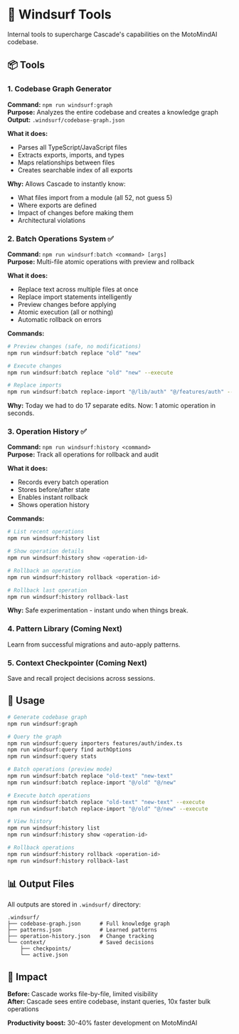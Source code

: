 # 🚀 Windsurf Tools

Internal tools to supercharge Cascade's capabilities on the MotoMindAI codebase.

## 📦 Tools

### 1. Codebase Graph Generator
**Command:** `npm run windsurf:graph`  
**Purpose:** Analyzes the entire codebase and creates a knowledge graph  
**Output:** `.windsurf/codebase-graph.json`

**What it does:**
- Parses all TypeScript/JavaScript files
- Extracts exports, imports, and types
- Maps relationships between files
- Creates searchable index of all exports

**Why:** Allows Cascade to instantly know:
- What files import from a module (all 52, not guess 5)
- Where exports are defined
- Impact of changes before making them
- Architectural violations

### 2. Batch Operations System ✅
**Command:** `npm run windsurf:batch <command> [args]`  
**Purpose:** Multi-file atomic operations with preview and rollback  

**What it does:**
- Replace text across multiple files at once
- Replace import statements intelligently
- Preview changes before applying
- Atomic execution (all or nothing)
- Automatic rollback on errors

**Commands:**
```bash
# Preview changes (safe, no modifications)
npm run windsurf:batch replace "old" "new"

# Execute changes
npm run windsurf:batch replace "old" "new" --execute

# Replace imports
npm run windsurf:batch replace-import "@/lib/auth" "@/features/auth" --execute
```

**Why:** Today we had to do 17 separate edits. Now: 1 atomic operation in seconds.

### 3. Operation History ✅
**Command:** `npm run windsurf:history <command>`  
**Purpose:** Track all operations for rollback and audit  

**What it does:**
- Records every batch operation
- Stores before/after state
- Enables instant rollback
- Shows operation history

**Commands:**
```bash
# List recent operations
npm run windsurf:history list

# Show operation details
npm run windsurf:history show <operation-id>

# Rollback an operation
npm run windsurf:history rollback <operation-id>

# Rollback last operation
npm run windsurf:history rollback-last
```

**Why:** Safe experimentation - instant undo when things break.

### 4. Pattern Library (Coming Next)
Learn from successful migrations and auto-apply patterns.

### 5. Context Checkpointer (Coming Next)
Save and recall project decisions across sessions.

## 🎯 Usage

```bash
# Generate codebase graph
npm run windsurf:graph

# Query the graph
npm run windsurf:query importers features/auth/index.ts
npm run windsurf:query find authOptions
npm run windsurf:query stats

# Batch operations (preview mode)
npm run windsurf:batch replace "old-text" "new-text"
npm run windsurf:batch replace-import "@/old" "@/new"

# Execute batch operations
npm run windsurf:batch replace "old-text" "new-text" --execute
npm run windsurf:batch replace-import "@/old" "@/new" --execute

# View history
npm run windsurf:history list
npm run windsurf:history show <operation-id>

# Rollback operations
npm run windsurf:history rollback <operation-id>
npm run windsurf:history rollback-last
```

## 📊 Output Files

All outputs are stored in `.windsurf/` directory:

```
.windsurf/
├── codebase-graph.json      # Full knowledge graph
├── patterns.json            # Learned patterns
├── operation-history.json   # Change tracking
└── context/                 # Saved decisions
    ├── checkpoints/
    └── active.json
```

## 🚀 Impact

**Before:** Cascade works file-by-file, limited visibility  
**After:** Cascade sees entire codebase, instant queries, 10x faster bulk operations

**Productivity boost:** 30-40% faster development on MotoMindAI
